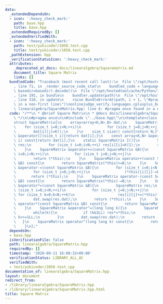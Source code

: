 ```yaml
---
data:
  _extendedDependsOn:
  - icon: ':heavy_check_mark:'
    path: base.hpp
    title: base.hpp
  _extendedRequiredBy: []
  _extendedVerifiedWith:
  - icon: ':heavy_check_mark:'
    path: test/yukicoder/1050.test.cpp
    title: test/yukicoder/1050.test.cpp
  _pathExtension: hpp
  _verificationStatusIcon: ':heavy_check_mark:'
  attributes:
    _deprecated_at_docs: docs/linearalgebra/Squarematrix.md
    document_title: Square Matrix
    links: []
  bundledCode: "Traceback (most recent call last):\n  File \"/opt/hostedtoolcache/Python/3.8.6/x64/lib/python3.8/site-packages/onlinejudge_verify/documentation/build.py\"\
    , line 71, in _render_source_code_stat\n    bundled_code = language.bundle(stat.path,\
    \ basedir=basedir).decode()\n  File \"/opt/hostedtoolcache/Python/3.8.6/x64/lib/python3.8/site-packages/onlinejudge_verify/languages/cplusplus.py\"\
    , line 191, in bundle\n    bundler.update(path)\n  File \"/opt/hostedtoolcache/Python/3.8.6/x64/lib/python3.8/site-packages/onlinejudge_verify/languages/cplusplus_bundle.py\"\
    , line 310, in update\n    raise BundleErrorAt(path, i + 1, \"#pragma once found\
    \ in a non-first line\")\nonlinejudge_verify.languages.cplusplus_bundle.BundleErrorAt:\
    \ linearalgebra/SquareMatrix.hpp: line 6: #pragma once found in a non-first line\n"
  code: "/**\n * @brief Square Matrix\n * @docs docs/linearalgebra/Squarematrix.md\n\
    \ */\n\n#pragma once\n\n#include \"../base.hpp\"\n\ntemplate<class K,size_t N>\n\
    struct SquareMatrix{\n    array<array<K,N>,N> dat;\n    SquareMatrix(){\n    \
    \    for (size_t i=0;i<N;++i)\n            for (size_t j=0;j<N;++j)\n        \
    \        dat[i][j]=K();\n    }\n    size_t size() const{return N;}\n    array<K,N>\
    \ &operator[](size_t i){return dat[i];}\n    const array<K,N> &operator[](size_t\
    \ i) const{return dat[i];}\n    static SquareMatrix I(){\n        SquareMatrix\
    \ res;\n        for (size_t i=0;i<N;++i) res[i][i]=K(1);\n        return res;\n\
    \    }\n    SquareMatrix &operator+=(const SquareMatrix &B){\n        for (size_t\
    \ i=0;i<N;++i)\n            for (size_t j=0;j<N;++j)\n                (*this)[i][j]+=B[i][j];\n\
    \        return (*this);\n    }\n    SquareMatrix operator+(const SquareMatrix\
    \ &B) const{\n        return SquareMatrix(*this)+=B;\n    }\n    SquareMatrix\
    \ &operator-=(const SquareMatrix &B){\n        for (size_t i=0;i<N;++i)\n    \
    \        for (size_t j=0;j<N;++j)\n                (*this)[i][j]-=B[i][j];\n \
    \       return (*this);\n    }\n    SquareMatrix operator-(const SquareMatrix\
    \ &B) const{\n        return SquareMatrix(*this)-=B;\n    }\n    SquareMatrix\
    \ &operator*=(const SquareMatrix &B){\n        SquareMatrix res;\n        for\
    \ (size_t i=0;i<N;++i)\n            for (size_t j=0;j<N;++j)\n               \
    \ for (size_t k=0;k<N;++k)\n                    res[i][j]+=(*this)[i][k]*B[k][j];\n\
    \        dat.swap(res.dat);\n        return (*this);\n    }\n    SquareMatrix\
    \ operator*(const SquareMatrix &B) const{\n        return SquareMatrix(*this)*=B;\n\
    \    }\n    SquareMatrix &operator^=(long long k){\n        SquareMatrix res=I();\n\
    \        while(k){\n            if (k&1LL) res*=*this;\n            *this*=*this;\
    \ k>>=1LL;\n        }\n        dat.swap(res.dat);\n        return (*this);\n \
    \   }\n    SquareMatrix operator^(long long k) const{\n        return SquareMatrix(*this)^=k;\n\
    \    }\n};"
  dependsOn:
  - base.hpp
  isVerificationFile: false
  path: linearalgebra/SquareMatrix.hpp
  requiredBy: []
  timestamp: '2020-09-11 16:00:32+09:00'
  verificationStatus: LIBRARY_ALL_AC
  verifiedWith:
  - test/yukicoder/1050.test.cpp
documentation_of: linearalgebra/SquareMatrix.hpp
layout: document
redirect_from:
- /library/linearalgebra/SquareMatrix.hpp
- /library/linearalgebra/SquareMatrix.hpp.html
title: Square Matrix
---
```

